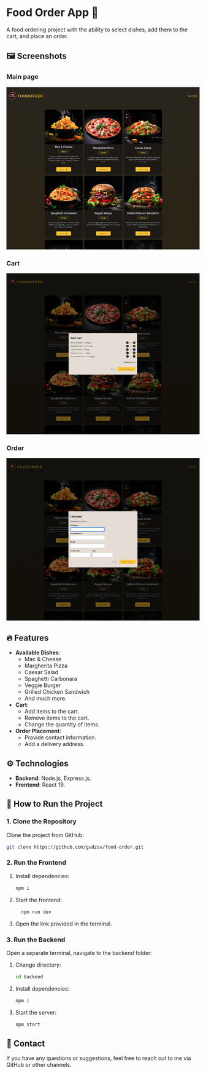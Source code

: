 # Food Order App 🍔

A food ordering project with the ability to select dishes, add them to the cart, and place an order.

## 🖼️ Screenshots
### Main page
![main page](assets/image.png)

### Cart
![Cart](assets/image-1.png)

### Order
![Order](assets/image-2.png)


## 🔥 Features

- **Available Dishes**:
  - Mac & Cheese
  - Margherita Pizza
  - Caesar Salad
  - Spaghetti Carbonara
  - Veggie Burger
  - Grilled Chicken Sandwich
  - And much more.
- **Cart**:
  - Add items to the cart.
  - Remove items to the cart.
  - Change the quantity of items.
- **Order Placement**:
  - Provide contact information.
  - Add a delivery address.

## ⚙️ Technologies

- **Backend**: Node.js, Express.js.
- **Frontend**: React 19.

## 🚀 How to Run the Project

### 1. Clone the Repository

Clone the project from GitHub:

```bash
git clone https://github.com/gudzsv/food-order.git
```
### 2. Run the Frontend
1. Install dependencies:
	```bash
	npm i
	 ```
2. Start the frontend:
   ```bash
	 npm run dev
	 ```
3. Open the link provided in the terminal.


### 3. Run the Backend
Open a separate terminal, navigate to the backend folder:

1. Change directory:
	```bash
	cd backend
	```
2. Install dependencies:
	```bash
	npm i
	```
3. Start the server:
	```bash
	npm start
	```

## 📩 Contact
If you have any questions or suggestions, feel free to reach out to me via GitHub or other channels.
